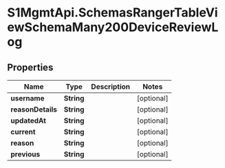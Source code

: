 # S1MgmtApi.SchemasRangerTableViewSchemaMany200DeviceReviewLog

## Properties
Name | Type | Description | Notes
------------ | ------------- | ------------- | -------------
**username** | **String** |  | [optional] 
**reasonDetails** | **String** |  | [optional] 
**updatedAt** | **String** |  | [optional] 
**current** | **String** |  | [optional] 
**reason** | **String** |  | [optional] 
**previous** | **String** |  | [optional] 


